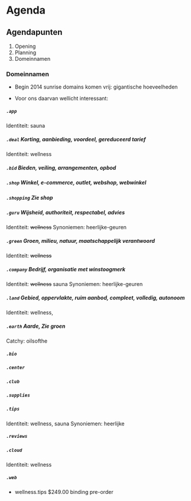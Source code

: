 # Agenda

## Agendapunten

1. Opening
1. Planning
1. Domeinnamen


### Domeinnamen

* Begin 2014 sunrise domains komen vrij: gigantische hoeveelheden

* Voor ons daarvan wellicht interessant:

##### `.app`

Identiteit: sauna

##### `.deal` Korting, aanbieding, voordeel, gereduceerd tarief

Identiteit: wellness

##### `.bid` Bieden, veiling, arrangementen, opbod

##### `.shop` Winkel, e-commerce, outlet, webshop, webwinkel

##### `.shopping` _Zie shop_

##### `.guru` Wijsheid, authoriteit, respectabel, advies

Identiteit: ~~wellness~~
Synoniemen: heerlijke-geuren

##### `.green` Groen, milieu, natuur, maatschappelijk verantwoord

Identiteit: ~~wellness~~

##### `.company` Bedrijf, organisatie met winstoogmerk

Identiteit: ~~wellness~~ sauna
Synoniemen: heerlijke-geuren

##### `.land` Gebied, oppervlakte, ruim aanbod, compleet, volledig, autonoom

Identiteit: wellness, 


##### `.earth` Aarde, _Zie groen_

Catchy: oilsofthe

##### `.bio`

##### `.center`

##### `.club`

##### `.supplies`

##### `.tips`

Identiteit: wellness, sauna
Synoniemen: heerlijke

##### `.reviews`

##### `.cloud`

Identiteit: wellness

##### `.web`

* wellness.tips $249.00 binding pre-order
